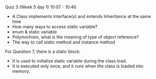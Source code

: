Quiz 3 (Week 5 day 1) 10:07 - 10:40

- A Class implements Interface(s) and extends Inheritance at the same time
- How many ways to access static variable?
- enum & static variable
- Polymorhism, what is the meaning of type of object reference?
- The way to call static method and instance method

For Question 7, there is a static block:
- It is used to initialize static variable during the class load.
- It is executed only once, and it runs when the class is loaded into memory.